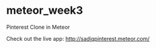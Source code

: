 # meteor_week3
Pinterest Clone in Meteor

Check out the live app: http://sadiqpinterest.meteor.com/
